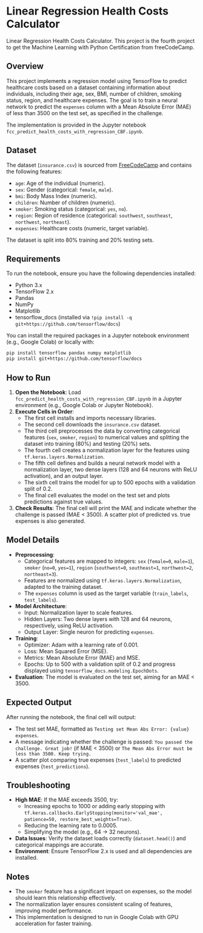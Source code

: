 # Linear Regression Health Costs Calculator
Linear Regression Health Costs Calculator. This project is the fourth project to get the Machine Learning with Python Certification from freeCodeCamp.

## Overview
This project implements a regression model using TensorFlow to predict healthcare costs based on a dataset containing information about individuals, including their age, sex, BMI, number of children, smoking status, region, and healthcare expenses. The goal is to train a neural network to predict the `expenses` column with a Mean Absolute Error (MAE) of less than 3500 on the test set, as specified in the challenge.

The implementation is provided in the Jupyter notebook `fcc_predict_health_costs_with_regression_CBF.ipynb`.

## Dataset
The dataset (`insurance.csv`) is sourced from [FreeCodeCamp](https://cdn.freecodecamp.org/project-data/health-costs/insurance.csv) and contains the following features:
- `age`: Age of the individual (numeric).
- `sex`: Gender (categorical: `female`, `male`).
- `bmi`: Body Mass Index (numeric).
- `children`: Number of children (numeric).
- `smoker`: Smoking status (categorical: `yes`, `no`).
- `region`: Region of residence (categorical: `southwest`, `southeast`, `northwest`, `northeast`).
- `expenses`: Healthcare costs (numeric, target variable).

The dataset is split into 80% training and 20% testing sets.

## Requirements
To run the notebook, ensure you have the following dependencies installed:
- Python 3.x
- TensorFlow 2.x
- Pandas
- NumPy
- Matplotlib
- tensorflow_docs (installed via `!pip install -q git+https://github.com/tensorflow/docs`)

You can install the required packages in a Jupyter notebook environment (e.g., Google Colab) or locally with:
```bash
pip install tensorflow pandas numpy matplotlib
pip install git+https://github.com/tensorflow/docs
```

## How to Run
1. **Open the Notebook**: Load `fcc_predict_health_costs_with_regression_CBF.ipynb` in a Jupyter environment (e.g., Google Colab or Jupyter Notebook).
2. **Execute Cells in Order**:
   - The first cell installs and imports necessary libraries.
   - The second cell downloads the `insurance.csv` dataset.
   - The third cell preprocesses the data by converting categorical features (`sex`, `smoker`, `region`) to numerical values and splitting the dataset into training (80%) and testing (20%) sets.
   - The fourth cell creates a normalization layer for the features using `tf.keras.layers.Normalization`.
   - The fifth cell defines and builds a neural network model with a normalization layer, two dense layers (128 and 64 neurons with ReLU activation), and an output layer.
   - The sixth cell trains the model for up to 500 epochs with a validation split of 0.2.
   - The final cell evaluates the model on the test set and plots predictions against true values.
3. **Check Results**: The final cell will print the MAE and indicate whether the challenge is passed (MAE < 3500). A scatter plot of predicted vs. true expenses is also generated.

## Model Details
- **Preprocessing**:
  - Categorical features are mapped to integers: `sex` (`female=0`, `male=1`), `smoker` (`no=0`, `yes=1`), `region` (`southwest=0`, `southeast=1`, `northwest=2`, `northeast=3`).
  - Features are normalized using `tf.keras.layers.Normalization`, adapted to the training dataset.
  - The `expenses` column is used as the target variable (`train_labels`, `test_labels`).
- **Model Architecture**:
  - Input: Normalization layer to scale features.
  - Hidden Layers: Two dense layers with 128 and 64 neurons, respectively, using ReLU activation.
  - Output Layer: Single neuron for predicting `expenses`.
- **Training**:
  - Optimizer: Adam with a learning rate of 0.001.
  - Loss: Mean Squared Error (MSE).
  - Metrics: Mean Absolute Error (MAE) and MSE.
  - Epochs: Up to 500 with a validation split of 0.2 and progress displayed using `tensorflow_docs.modeling.EpochDots`.
- **Evaluation**: The model is evaluated on the test set, aiming for an MAE < 3500.

## Expected Output
After running the notebook, the final cell will output:
- The test set MAE, formatted as `Testing set Mean Abs Error: {value} expenses`.
- A message indicating whether the challenge is passed: `You passed the challenge. Great job!` (if MAE < 3500) or `The Mean Abs Error must be less than 3500. Keep trying.`
- A scatter plot comparing true expenses (`test_labels`) to predicted expenses (`test_predictions`).

## Troubleshooting
- **High MAE**: If the MAE exceeds 3500, try:
  - Increasing epochs to 1000 or adding early stopping with `tf.keras.callbacks.EarlyStopping(monitor='val_mae', patience=50, restore_best_weights=True)`.
  - Reducing the learning rate to 0.0005.
  - Simplifying the model (e.g., 64 → 32 neurons).
- **Data Issues**: Verify the dataset loads correctly (`dataset.head()`) and categorical mappings are accurate.
- **Environment**: Ensure TensorFlow 2.x is used and all dependencies are installed.

## Notes
- The `smoker` feature has a significant impact on expenses, so the model should learn this relationship effectively.
- The normalization layer ensures consistent scaling of features, improving model performance.
- This implementation is designed to run in Google Colab with GPU acceleration for faster training.